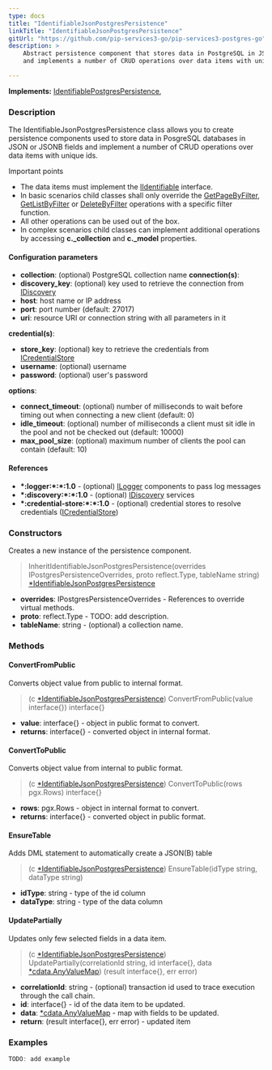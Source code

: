 ```yaml
---
type: docs
title: "IdentifiableJsonPostgresPersistence"
linkTitle: "IdentifiableJsonPostgresPersistence"
gitUrl: "https://github.com/pip-services3-go/pip-services3-postgres-go"
description: >
    Abstract persistence component that stores data in PostgreSQL in JSON or JSONB fields
    and implements a number of CRUD operations over data items with unique ids.

---
```


**Implements:** [IdentifiablePostgresPersistence](../identifiable_postgres_persistence),

### Description

The IdentifiableJsonPostgresPersistence class allows you to create persistence components used to store data in PosgreSQL databases in JSON or JSONB fields and implement a number of CRUD operations over data items with unique ids.

Important points

- The data items must implement the [IIdentifiable](../../../commons/data/iidentifiable) interface.
- In basic scenarios child classes shall only override the [GetPageByFilter](../postgres_persistence/#getpagebyfilter), [GetListByFilter](../postgres_persistence/#getlistbyfilter) or [DeleteByFilter](../postgres_persistence/#deletebyfilter)  operations with a specific filter function.
- All other operations can be used out of the box. 
- In complex scenarios child classes can implement additional operations by accessing **c._collection** and **c._model** properties.

#### Configuration parameters

- **collection**: (optional) PostgreSQL collection name
**connection(s)**:    
- **discovery_key**: (optional) key used to retrieve the connection from [IDiscovery](../../../components/connect/idiscovery)
- **host**: host name or IP address
- **port**: port number (default: 27017)
- **uri**: resource URI or connection string with all parameters in it

**credential(s)**:    
- **store_key**: (optional) key to retrieve the credentials from [ICredentialStore](../../../components/auth/icredential_store)
- **username**: (optional) username
- **password**: (optional) user's password

**options**:
- **connect_timeout**: (optional) number of milliseconds to wait before timing out when connecting a new client (default: 0)
- **idle_timeout**: (optional) number of milliseconds a client must sit idle in the pool and not be checked out (default: 10000)
- **max_pool_size**: (optional) maximum number of clients the pool can contain (default: 10)

#### References
- **\*:logger:\*:\*:1.0** - (optional) [ILogger](../../../components/log/ilogger) components to pass log messages
- **\*:discovery:\*:\*:1.0** - (optional) [IDiscovery](../../../components/connect/idiscovery) services
- **\*:credential-store:\*:\*:1.0** - (optional) credential stores to resolve credentials ([ICredentialStore](../../../components/auth/icredential_store))



### Constructors
Creates a new instance of the persistence component.

> InheritIdentifiableJsonPostgresPersistence(overrides IPostgresPersistenceOverrides, proto reflect.Type, tableName string) [*IdentifiableJsonPostgresPersistence]()

- **overrides**: IPostgresPersistenceOverrides - References to override virtual methods.
- **proto**: reflect.Type - TODO: add description. 
- **tableName**: string - (optional) a collection name.


### Methods

#### ConvertFromPublic
Converts object value from public to internal format.

> (c [*IdentifiableJsonPostgresPersistence]()) ConvertFromPublic(value interface{}) interface{}

- **value**: interface{} - object in public format to convert.
- **returns**: interface{} - converted object in internal format.


#### ConvertToPublic
Converts object value from internal to public format.

> (c [*IdentifiableJsonPostgresPersistence]()) ConvertToPublic(rows pgx.Rows) interface{}

- **rows**: pgx.Rows - object in internal format to convert.
- **returns**: interface{} - converted object in public format.


#### EnsureTable
Adds DML statement to automatically create a JSON(B) table

> (c [*IdentifiableJsonPostgresPersistence]()) EnsureTable(idType string, dataType string)

- **idType**: string - type of the id column
- **dataType**: string - type of the data column


#### UpdatePartially
Updates only few selected fields in a data item.

> (c [*IdentifiableJsonPostgresPersistence]()) UpdatePartially(correlationId string, id interface{}, data [*cdata.AnyValueMap](../../../commons/data/any_value_map)) (result interface{}, err error)

- **correlationId**: string - (optional) transaction id used to trace execution through the call chain.
- **id**: interface{} - id of the data item to be updated.
- **data**: [*cdata.AnyValueMap](../../../commons/data/any_value_map) - map with fields to be updated.
- **return**: (result interface{}, err error) - updated item

### Examples

```go
TODO: add example

```
